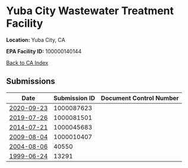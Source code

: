# Yuba City Wastewater Treatment Facility

**Location:** Yuba City, CA

**EPA Facility ID:** 100000140144

[Back to CA Index](../../index.md)

## Submissions

| Date | Submission ID | Document Control Number |
|------|--------------|-------------------------|
| [2020-09-23](submissions/1000087623.md) | 1000087623 |  |
| [2019-07-26](submissions/1000081501.md) | 1000081501 |  |
| [2014-07-21](submissions/1000045683.md) | 1000045683 |  |
| [2009-08-04](submissions/1000010407.md) | 1000010407 |  |
| [2004-08-06](submissions/40550.md) | 40550 |  |
| [1999-06-24](submissions/13291.md) | 13291 |  |

